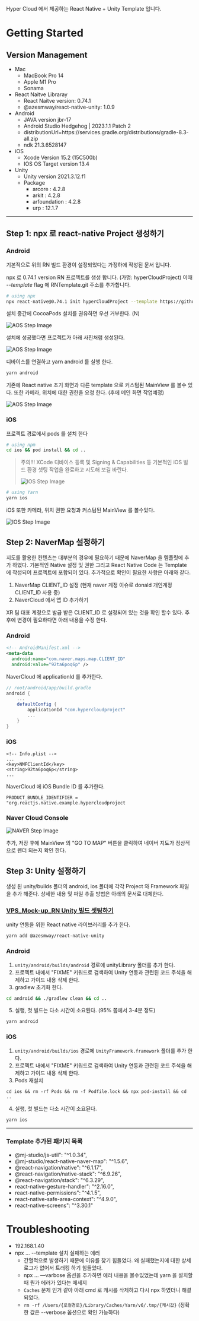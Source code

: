 Hyper Cloud 에서 제공하는 React Native + Unity Template 입니다.

# Getting Started

## Version Management

- Mac
  - MacBook Pro 14
  - Apple M1 Pro
  - Sonama
- React Naitve Libraray
  - React Naitve version: 0.74.1
  - @azesmway/react-native-unity: 1.0.9
- Android
  - JAVA version jbr-17
  - Android Studio Hedgehog | 2023.1.1 Patch 2
  - distributionUrl=https\://services.gradle.org/distributions/gradle-8.3-all.zip
  - ndk 21.3.6528147
- iOS
  - Xcode Version 15.2 (15C500b)
  - IOS OS Target version 13.4
- Unity
  - Unity version 2021.3.12.f1
  - Package
    - arcore : 4.2.8
    - arkit : 4.2.8
    - arfoundation : 4.2.8
    - urp : 12.1.7

---

## Step 1: npx 로 react-native Project 생성하기

### Android

기본적으로 위의 RN 빌드 환경이 설정되었다는 가정하에 작성된 문서 입니다.

npx 로 0.74.1 version RN 프로젝트를 생성 합니다. (가명: hyperCloudProject)
이때 _--template_ flag 에 RNTemplate.git 주소를 추가합니다.

```bash
# using npx
npx react-native@0.74.1 init hyperCloudProject --template https://github.com/hypercloud-kr/RNTemplate.git --verbose
```

설치 중간에 CocoaPods 설치를 권유하면 우선 거부한다. (N)

![AOS Step Image](docs/aos_step1.png)

설치에 성공했다면 프로젝트가 아래 사진처럼 생성된다.

![AOS Step Image](docs/aos_step2.png)

디바이스를 연결하고 yarn android 를 실행 한다.

```bash
yarn android
```

기존에 React native 초기 화면과 다른 template 으로 커스텀된 MainView 를 볼수 있다. 또한 카메라, 위치에 대한 권한을 요청 한다.
(후에 메인 화면 작업예정)

![AOS Step Image](docs/aos_step3.png)

### iOS

프로젝트 경로에서 pods 를 설치 한다

```bash
# using npm
cd ios && pod install && cd ..
```

> 주의!!! XCode 디바이스 등록 및 Signing & Capabilities 등 기본적인 iOS 빌드 환경 셋팅 작업을 완료하고 시도해 보길 바란다.
>
> ![IOS Step Image](docs/ios_step1.png)

```bash
# using Yarn
yarn ios
```

iOS 또한 카메라, 위치 권한 요청과 커스텀된 MainView 를 볼수있다.

![IOS Step Image](docs/ios_step2.png)

## Step 2: NaverMap 설정하기

지도를 활용한 컨텐츠는 대부분의 경우에 필요하기 때문에 NaverMap 을 템플릿에 추가 하였다. 기본적인 Native 설정 및 권한 그리고 React Native Code 는 Template 에 작성되어 프로젝트에 포함되어 있다. 추가적으로 확인이 필요한 사항은 아래와 같다.

1.  NaverMap CLIENT_ID 설정 (현재 naver 계정 이슈로 donald 개인계정 CLIENT_ID 사용 중)
2.  NaverCloud 에서 앱 ID 추가하기

XR 팀 대표 계정으로 발급 받은 CLIENT_ID 로 설정되어 있는 것을 확인 할수 있다. 추후에 변경이 필요하다면 아래 내용을 수정 한다.

### Android

```xml
<!-- AndroidManifest.xml -->
<meta-data
  android:name="com.naver.maps.map.CLIENT_ID"
  android:value="92ta6poq6p" />
```

NaverCloud 에 applicationId 를 추가한다.

```gradle
// root/android/app/build.gradle
android {
    ...
    defaultConfig {
        applicationId "com.hypercloudproject"
        ...
    }
}
```

### iOS

```plist
<!-- Info.plist -->
...
<key>NMFClientId</key>
<string>92ta6poq6p</string>
...
```

NaverCloud 에 iOS Bundle ID 를 추가한다.

`PRODUCT_BUNDLE_IDENTIFIER = "org.reactjs.native.example.hypercloudproject`

### Naver Cloud Console

![NAVER Step Image](docs/naver_step1.png)

추가, 저장 후에 MainView 의 "GO TO MAP" 버튼을 클릭하여 네이버 지도가 정상적으로 렌더 되는지 확인 한다.

## Step 3: Unity 설정하기

생성 된 unity/builds 폴더의 android, ios 폴더에 각각 Project 와 Framework 파일을 추가 해준다.
상세한 내용 및 파일 추출 방법은 아래의 문서로 대체한다.

### [VPS_Mock-up_RN Unity 빌드 셋팅하기](https://github.com/hypercloud-kr/vps-RN-front/blob/main/README.md)

unity 연동을 위한 React native 라이브러리를 추가 한다.

```bash
yarn add @azesmway/react-native-unity
```

### Android

1. `unity/android/builds/android` 경로에 unityLibrary 폴더를 추가 한다.
2. 프로젝트 내에서 "FIXME" 키워드로 검색하여 Unity 연동과 관련된 코드 주석을 해제하고 가이드 내용 삭제 한다.
3. gradlew 초기화 한다.

```bash
cd android && ./gradlew clean && cd ..
```

5. 실행, 첫 빌드는 다소 시간이 소요된다. (95% 쯤에서 3-4분 정도)

```bash
yarn android
```

### iOS

1. `unity/android/builds/ios` 경로에 `UnityFramework.framework` 폴더를 추가 한다.
2. 프로젝트 내에서 "FIXME" 키워드로 검색하여 Unity 연동과 관련된 코드 주석을 해제하고 가이드 내용 삭제 한다.
3. Pods 재설치

```
cd ios && rm -rf Pods && rm -f Podfile.lock && npx pod-install && cd ..
```

4. 실행, 첫 빌드는 다소 시간이 소요된다.

```bash
yarn ios
```

---

### Template 추가된 패키지 목록

- @mj-studio/js-util": "^1.0.34",
- @mj-studio/react-native-naver-map": "^1.5.6",
- @react-navigation/native": "^6.1.17",
- @react-navigation/native-stack": "^6.9.26",
- @react-navigation/stack": "^6.3.29",
- react-native-gesture-handler": "^2.16.0",
- react-native-permissions": "^4.1.5",
- react-native-safe-area-context": "^4.9.0",
- react-native-screens": "^3.30.1"

# Troubleshooting

- 192.168.1.40
- npx ... --template 설치 실패하는 에러
  - 간헐적으로 발생하기 때문에 이유를 찾기 힘들었다. 왜 실패했는지에 대한 상세로그가 없어서 트래킹 하기 힘들었다.
  - npx … —varbose 옵션을 추가하면 에러 내용을 볼수있었는데 yarn 을 설치할때 뭔가 에러가 있다는 메세지
  - `Caches` 문제 인거 같아 아래 cmd 로 캐시를 삭제하고 다시 npx 하였더니 해결되었다.
  - `rm -rf /Users/{로컬경로}/Library/Caches/Yarn/v6/.tmp/{캐시값}` (정확한 값은 --verbose 옵션으로 확인 가능하다)
